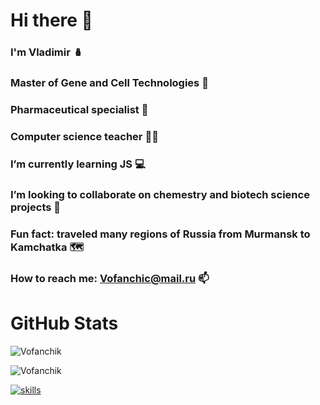 # Hi there 👋
### I'm Vladimir 🪆
### Master of Gene and Cell Technologies 🧬
### Pharmaceutical specialist 💊
### Computer science teacher 🧑‍🏫
### I’m currently learning JS 💻
### I’m looking to collaborate on chemestry and biotech science projects 🔬
### Fun fact: traveled many regions of Russia from Murmansk to Kamchatka 🗺️
### How to reach me: Vofanchic@mail.ru 📫

# GitHub Stats

<p align="left"> <img src="https://github-readme-stats.vercel.app/api?username=Vofanchik&show_icons=true&theme=dark" alt="Vofanchik" />
<p align="left"> <img src="https://github-readme-stats.anuraghazra1.vercel.app/api/top-langs/?username=Vofanchik&layout=compact&theme=dark" alt="Vofanchik" />
<p align="left">
    <a href="#"><img src="https://skillicons.dev/icons?i=python,flask,django,postgres,sqlite,git,docker,linux,cpp,html,css,js,react,qt,r,arduino,raspberrypi,php&perline=9" alt="skills"></a>
</p>
<!--
**Vofanchik/Vofanchik** is a ✨ _special_ ✨ repository because its `README.md` (this file) appears on your GitHub profile.

Here are some ideas to get you started:

- 🔭 I’m currently working on ...
- 🌱 I’m currently learning ...
- 👯 I’m looking to collaborate on ...
- 🤔 I’m looking for help with ...
- 💬 Ask me about ...
- 📫 How to reach me: ...
- 😄 Pronouns: ...
- ⚡ Fun fact: ...
-->
